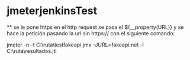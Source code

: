 # jmeterjenkinsTest

** se le pone https en el http request se pasa el ${__property(URL)} y se hace la petición pasando la url sin https:// con el siguiente comando:

jmeter -n -t C:\ruta\testfakeapi.jmx -JURL=fakeapi.net -l C:\ruta\resultados.jtl